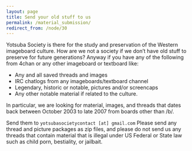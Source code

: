 ```yaml
---
layout: page
title: Send your old stuff to us
permalink: /material_submission/
redirect_from: /node/30
---
```


Yotsuba Society is there for the study and preservation of the Western imageboard culture. How are we not a society if we don’t have old stuff to preserve for future generations? Anyway if you have any of the following from 4chan or any other imageboard or textboard like:

* Any and all saved threads and images
* IRC chatlogs from any imageboards/textboard channel
* Legendary, historic or notable, pictures and/or screencaps
* Any other notable material if related to the culture.

In particular, we are looking for material, images, and threads that dates back between October 2003 to late 2007 from boards other than /b/.

Send them to `yotsubasocietycontact [at] gmail.com` Please send any thread and picture packages as zip files, and please do not send us any threads that contain material that is illegal under US Federal or State law such as child porn, bestiality, or jailbait.

